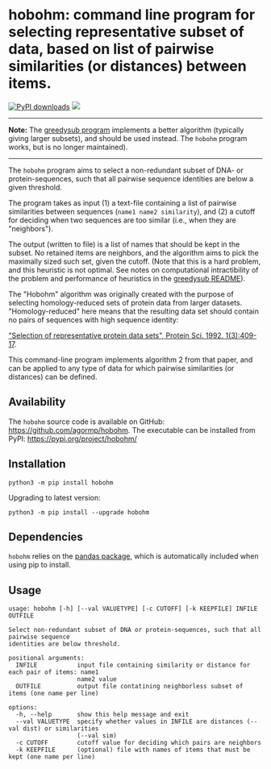 # hobohm: command line program for selecting representative subset of data, based on list of pairwise similarities (or distances) between items.

[![PyPI downloads](https://static.pepy.tech/personalized-badge/hobohm?period=total&units=international_system&left_color=grey&right_color=blue&left_text=downloads)](https://pepy.tech/project/hobohm)
![](https://img.shields.io/badge/version-2.0.0-blue)

---------------------------------------------------------------- 

**Note:** The [greedysub program](https://github.com/agormp/greedysub) implements a better algorithm (typically giving larger subsets), and should be used instead. The `hobohm` program works, but is no longer maintained).

----------------------------------------------------------------

The `hobohm` program aims to select a non-redundant subset of DNA- or protein-sequences, such that all pairwise sequence identities
are below a given threshold.

The program takes as input (1) a text-file containing a list of pairwise similarities between sequences (`name1 name2 similarity`), and (2) a cutoff for deciding when two sequences are too similar (i.e., when they are "neighbors").

The output (written to file) is a list of names that should be kept in the subset. No retained items are neighbors, and the algorithm aims to pick the maximally sized such set, given the cutoff. (Note that this is a hard problem, and this heuristic is not optimal. See  notes on computational intractibility of the problem and performance of heuristics in the [greedysub README](https://github.com/agormp/greedysub)).

The "Hobohm" algorithm was originally created with the purpose of selecting homology-reduced sets of protein data from larger datasets. "Homology-reduced" here means that the resulting data set should contain no pairs of sequences with high sequence identity:

["Selection of representative protein data sets", Protein Sci. 1992. 1(3):409-17](https://pubmed.ncbi.nlm.nih.gov/1304348/).

This command-line program implements algorithm 2 from that paper, and can be applied to any type of data for which pairwise similarities (or distances) can be defined.

## Availability

The `hobohm` source code is available on GitHub: https://github.com/agormp/hobohm. The executable can be installed from PyPI: https://pypi.org/project/hobohm/

## Installation

```
python3 -m pip install hobohm
```

Upgrading to latest version:

```
python3 -m pip install --upgrade hobohm
```

## Dependencies

`hobohm` relies on the [pandas package](https://pandas.pydata.org), which is automatically included when using pip to install.


## Usage

```
usage: hobohm [-h] [--val VALUETYPE] [-c CUTOFF] [-k KEEPFILE] INFILE OUTFILE

Select non-redundant subset of DNA or protein-sequences, such that all pairwise sequence
identities are below threshold.

positional arguments:
  INFILE           input file containing similarity or distance for each pair of items: name1
                   name2 value
  OUTFILE          output file contatining neighborless subset of items (one name per line)

options:
  -h, --help       show this help message and exit
  --val VALUETYPE  specify whether values in INFILE are distances (--val dist) or similarities
                   (--val sim)
  -c CUTOFF        cutoff value for deciding which pairs are neighbors
  -k KEEPFILE      (optional) file with names of items that must be kept (one name per line)
```
